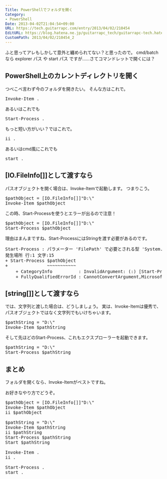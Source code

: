 ```yaml
---
Title: PowerShellでフォルダを開く
Category:
- PowerShell
Date: 2013-04-02T21:04:54+09:00
URL: https://tech.guitarrapc.com/entry/2013/04/02/210454
EditURL: https://blog.hatena.ne.jp/guitarrapc_tech/guitarrapc-tech.hatenablog.com/atom/entry/11696248318757675644
CustomPath: 2013/04/02/210454_2
---
```


ふと思ってアレもしかして意外と纏められてない？と思ったので。
cmd/batchなら explorer パス や start パス ですが……さてコマンドレットで開くには？



<h2>PowerShell上のカレントディレクトリを開く</h2>
つべこべ言わず今のフォルダを開きたい。
そんな方はこれで。
<pre class="brush: powershell">
Invoke-Item .
</pre>

あるいはこれでも
<pre class="brush: powershell">
Start-Process .
</pre>

もっと短い方がいい？ではこれで。
<pre class="brush: powershell">
ii .
</pre>

あるいはcmd風にこれでも
<pre class="brush: powershell">
start .
</pre>

<h2>[IO.FileInfo[]]として渡すなら</h2>
パスオブジェクトを開く場合は、Invoke-Itemで起動します。
つまりこう。
<pre class="brush: powershell">
$pathObject = [IO.FileInfo[]]&quot;D:\&quot;
Invoke-Item $pathObject
</pre>

この時、Start-Processを使うとエラーが出るので注意！
<pre class="brush: powershell">
$pathObject = [IO.FileInfo[]]&quot;D:\&quot;
Start-Process $pathObject
</pre>

理由はまんまですね、Start-ProcessにはStringを渡す必要があるのです。
<pre class="brush: powershell">
Start-Process : パラメーター 'FilePath' で必要とされる型 'System.String' に 'System.IO.FileInfo[]' を変換できません。指定されたメソッドはサポートされていません。
発生場所 行:1 文字:15
+ Start-Process $pathObject
+               ~~~~~~~~~~~
    + CategoryInfo          : InvalidArgument: (:) [Start-Process]、ParameterBindingException
    + FullyQualifiedErrorId : CannotConvertArgument,Microsoft.PowerShell.Commands.StartProcessCommand
</pre>

<h2>[string[]]として渡すなら</h2>
では、文字列と渡した場合は、どうしましょう。
実は、Invoke-Itemは優秀で、パスオブジェクトではなく文字列でもいけちゃいます。
<pre class="brush: powershell">
$pathString = &quot;D:\&quot;
Invoke-Item $pathString
</pre>

そして先ほどのStart-Process、これもエクスプローラーを起動できます。
<pre class="brush: powershell">
$pathString = &quot;D:\&quot;
Start-Process $pathString
</pre>


<h2>まとめ</h2>
フォルダを開くなら、Invoke-Itemがベストですね。

お好きなやり方でどうぞ。
<pre class="brush: powershell">
$pathObject = [IO.FileInfo[]]&quot;D:\&quot;
Invoke-Item $pathObject
ii $pathObject

$pathString = &quot;D:\&quot;
Invoke-Item $pathString
ii $pathString
Start-Process $pathString
Start $pathString

Invoke-Item .
ii .

Start-Process .
start .
</pre>
